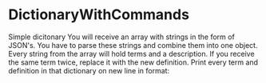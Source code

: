 # DictionaryWithCommands
Simple dicitonary
You will receive an array with strings in the form of JSON's.
You have to parse these strings and combine them into one object. Every string from the array will hold terms and a
description. If you receive the same term twice, replace it with the new definition.
Print every term and definition in that dictionary on new line in format:
